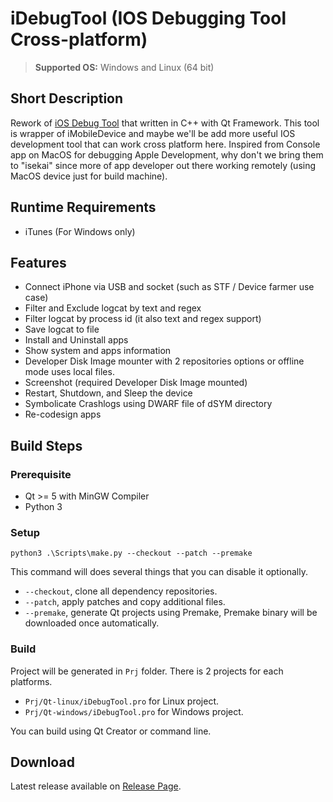 # iDebugTool (IOS Debugging Tool Cross-platform)
> **Supported OS:** Windows and Linux (64 bit)

## Short Description
Rework of [iOS Debug Tool](https://github.com/hazmi-e205/IOS-Debug-Tool) that written in C++ with Qt Framework. This tool is wrapper of iMobileDevice and maybe we'll be add more useful IOS development tool that can work cross platform here. Inspired from Console app on MacOS for debugging Apple Development, why don't we bring them to "isekai" since more of app developer out there working remotely (using MacOS device just for build machine).

## Runtime Requirements
- iTunes (For Windows only)

## Features
- Connect iPhone via USB and socket (such as STF / Device farmer use case)
- Filter and Exclude logcat by text and regex
- Filter logcat by process id (it also text and regex support)
- Save logcat to file
- Install and Uninstall apps
- Show system and apps information
- Developer Disk Image mounter with 2 repositories options or offline mode uses local files.
- Screenshot (required Developer Disk Image mounted)
- Restart, Shutdown, and Sleep the device
- Symbolicate Crashlogs using DWARF file of dSYM directory
- Re-codesign apps

## Build Steps
### Prerequisite
- Qt >= 5 with MinGW Compiler
- Python 3

### Setup
```
python3 .\Scripts\make.py --checkout --patch --premake
```
This command will does several things that you can disable it optionally.
- `--checkout`, clone all dependency repositories.
- `--patch`, apply patches and copy additional files.
- `--premake`, generate Qt projects using Premake, Premake binary will be downloaded once automatically.

### Build
Project will be generated in `Prj` folder. There is 2 projects for each platforms.
- `Prj/Qt-linux/iDebugTool.pro` for Linux project.
- `Prj/Qt-windows/iDebugTool.pro` for Windows project.

You can build using Qt Creator or command line.

## Download
Latest release available on [Release Page](https://github.com/hazmi-e205/iDebugTool/releases).
